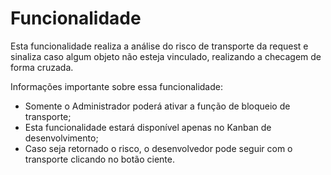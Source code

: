 # Funcionalidade

Esta funcionalidade realiza a análise do risco de transporte da request e sinaliza caso algum objeto não esteja vinculado, realizando a checagem de forma cruzada.&#x20;

Informações importante sobre essa funcionalidade:&#x20;

* Somente o Administrador poderá ativar a função de bloqueio de transporte;&#x20;
* Esta funcionalidade estará disponível apenas no Kanban de desenvolvimento;&#x20;
* Caso seja retornado o risco, o desenvolvedor pode seguir com o transporte clicando no botão ciente.&#x20;
